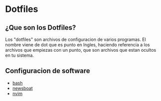 # Dotfiles

## ¿Que son los Dotfiles?
Los "dotfiles" son archivos de configuracion de varios programas. El nombre viene de dot que es punto en Ingles, haciendo referencia a los archivos que empiezas con un punto, que son archivos que estan ocultos en tu sistema.

## Configuracion de software
  * [bash](https://github.com/mmgmp/dotfiles/blob/main/.bashrc)
  * [newsboat](https://github.com/mmgmp/dotfiles/blob/main/.config/newsboat)
  * [nvim](https://github.com/mmgmp/dotfiles/tree/main/.config/nvim)
